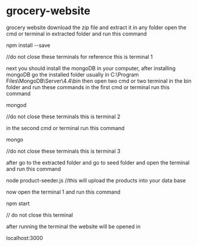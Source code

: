 # grocery-website
grocery website 
download the zip file and extract it in any folder
open the cmd or terminal in extracted folder and run this command

npm install --save

//do not close these terminals for reference this is terminal 1

next you should install the mongoDB in your computer, after installing mongoDB go the installed folder usually in C:\Program Files\MongoDB\Server\4.4\bin   then open two cmd or two terminal in the bin folder and run these commands
in the first cmd or terminal run this command

mongod

//do not close these terminals this is terminal 2

in the second cmd or terminal run this command

mongo

//do not close these terminals this is terminal 3

after go to the extracted folder and go to seed folder and open the terminal and run this command 

node product-seeder.js  //this will upload the products into your data base

now open the terminal 1 and run this command

npm start

// do not close this terminal

after running the terminal the website will be opened in

localhost:3000
